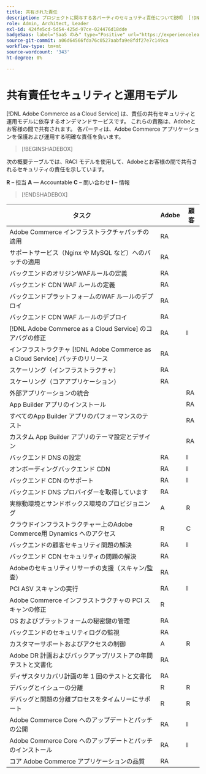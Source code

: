 ```yaml
---
title: 共有された責任
description: プロジェクトに関与する各パーティのセキュリティ責任について説明  [!DNL Adobe Commerce as a Cloud Service]  ます。
role: Admin, Architect, Leader
exl-id: 424fe5cd-5d54-425d-97ce-024476d18dde
badgeSaas: label="SaaS のみ" type="Positive" url="https://experienceleague.adobe.com/en/docs/commerce/user-guides/product-solutions" tooltip="Adobe Commerce as a Cloud ServiceおよびAdobe Commerce Optimizer プロジェクトにのみ適用されます（Adobeで管理される SaaS インフラストラクチャ）。"
source-git-commit: a06d64566fda76c0527aabfa9e8fdf27e7c149ca
workflow-type: tm+mt
source-wordcount: '343'
ht-degree: 0%

---
```


# 共有責任セキュリティと運用モデル

[!DNL Adobe Commerce as a Cloud Service] は、責任の共有セキュリティと運用モデルに依存するオンデマンドサービスです。 これらの責務は、Adobeとお客様の間で共有されます。 各パーティは、Adobe Commerce アプリケーションを保護および運用する明確な責任を負います。

>[!BEGINSHADEBOX]

次の概要テーブルでは、RACI モデルを使用して、Adobeとお客様の間で共有されるセキュリティの責任を示しています。

**R** – 担当
**A** — Accountable
**C** – 問い合わせ
**I** – 情報

>[!ENDSHADEBOX]

| タスク | Adobe | 顧客 |
| --- | --- | --- |
| Adobe Commerce インフラストラクチャパッチの適用 | RA | |
| サポートサービス（Nginx や MySQL など）へのパッチの適用 | RA | |
| バックエンドのオリジンWAFルールの定義 | RA | |
| バックエンド CDN WAF ルールの定義 | RA | |
| バックエンドプラットフォームのWAF ルールのデプロイ | RA | |
| バックエンド CDN WAF ルールのデプロイ | RA | |
| [!DNL Adobe Commerce as a Cloud Service] のコアバグの修正 | RA | I |
| インフラストラクチャ [!DNL Adobe Commerce as a Cloud Service] パッチのリリース | RA | |
| スケーリング（インフラストラクチャ） | RA | |
| スケーリング（コアアプリケーション） | RA | |
| 外部アプリケーションの統合 | | RA |
| App Builder アプリのインストール | | RA |
| すべてのApp Builder アプリのパフォーマンスのテスト | | RA |
| カスタム App Builder アプリのテーマ設定とデザイン | | RA |
| バックエンド DNS の設定 | RA | I |
| オンボーディングバックエンド CDN | RA | I |
| バックエンド CDN のサポート | RA | I |
| バックエンド DNS プロバイダーを取得しています | RA | |
| 実稼動環境とサンドボックス環境のプロビジョニング | A | R |
| クラウドインフラストラクチャー上のAdobe Commerce用 Dynamics へのアクセス | R | C |
| バックエンドの顧客セキュリティ問題の解決 | RA | I |
| バックエンド CDN セキュリティの問題の解決 | RA | |
| Adobeのセキュリティリサーチの支援（スキャン/監査） | RA | |
| PCI ASV スキャンの実行 | RA | I |
| Adobe Commerce インフラストラクチャの PCI スキャンの修正 | R | |
| OS およびプラットフォームの秘密鍵の管理 | RA | |
| バックエンドのセキュリティログの監視 | RA | |
| カスタマーサポートおよびアクセスの制御 | A | R |
| Adobe DR 計画およびバックアップ/リストアの年間テストと文書化 | RA | |
| ディザスタリカバリ計画の年 1 回のテストと文書化 | RA | |
| デバッグとイシューの分離 | R | R |
| デバッグと問題の分離プロセスをタイムリーにサポート | R | R |
| Adobe Commerce Core へのアップデートとパッチの公開 | RA | I |
| Adobe Commerce Core へのアップデートとパッチのインストール | RA | I |
| コア Adobe Commerce アプリケーションの品質 | RA | |
